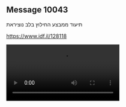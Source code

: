 ## Message 10043

תיעוד ממבצע החילוץ בלב נוציראת

https://www.idf.il/128118

![Video](10043/10043_media.mp4)

